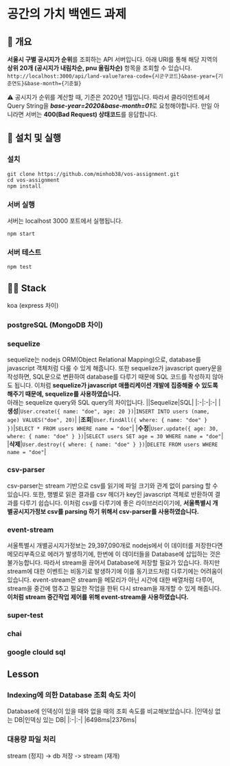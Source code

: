 # 공간의 가치 백엔드 과제
## 🔎 개요
**서울시 구별 공시지가 순위**를 조회하는 API 서버입니다. 아래 URI를 통해 해당 지역의 **상위 20개 (공시지가 내림차순, pnu 올림차순)** 항목을 조회할 수 있습니다.  
`http://localhost:3000/api/land-value?area-code={시군구코드}&base-year={기준연도}&base-month={기준월}`

⚠️ 공시지가 순위를 계산할 때, 기준은 2020년 1월입니다. 따라서 클라이언트에서 Query String을 ***base-year=2020&base-month=01***로 요청해야합니다. 만일 아니라면 서버는 **400(Bad Request) 상태코드**를 응답합니다.

## 📝 설치 및 실행
### 설치
```
git clone https://github.com/minhob38/vos-assignment.git
cd vos-assignment
npm install
```

### 서버 실행
서버는 localhost 3000 포트에서 실행됩니다.
```
npm start
```

### 서버 테스트
```
npm test
```

## 👷🏻 Stack
koa (express 차이)  
### postgreSQL (MongoDB 차이)
### sequelize
sequelize는 nodejs ORM(Object Relational Mapping)으로, database를 javascript 객체처럼 다룰 수 있게 해줍니다. 또한 sequelize가 javascript query문을 작성하면, SQL문으로 변환하여 database를 다루기 때문에 SQL 코드를 작성하지 않아도 됩니다. 이처럼 **sequelize가 javascript 애플리케이션 개발에 집중해줄 수 있도록 해주기 때문에, sequelize를 사용하였습니다.**  
아래는 sequelize query와 SQL query의 차이입니다.
||Sequelize|SQL|
|:-|:-|:-|
|**생성**|`User.create({ name: "doe", age: 20 })`|`INSERT INTO users (name, age) VALUES("doe", 20)`|
|**조회**|`User.findAll({ where: { name: "doe" } })`|`SELECT * FROM users WHERE name = "doe"`|
|**수정**|`User.update({ age: 30, where: { name: "doe" } })`|`SELECT users SET age = 30 WHERE name = "doe"`|
|**삭제**|`User.destroy({ where: { name: "doe" } })`|`DELETE FROM users WHERE name = "doe"`|

### csv-parser
csv-parser는 stream 기반으로 csv를 읽기에 파일 크기와 관계 없이 parsing 할 수 있습니다. 또한, 행별로 읽은 결과를 csv 헤더가 key인 javascript 객체로 반환하여 결과를 다루기 쉽습니다. 이처럼 csv를 다루기에 좋은 라이브러리이기에, **서울특별시 개별공시지가정보 csv를 parsing 하기 위해서 csv-parser를 사용하였습니다.**

### event-stream
서울특별시 개별공시지가정보는 29,397,090개로 nodejs에서 이 데이터를 저장한다면 메모리부족으로 에러가 발생하기에, 한번에 이 데이터들을 Database에 삽입하는 것은 불가능합니다. 따라서 stream을 끊어서 Database에 저장할 필요가 있습니다. 하지만 stream에 대한 이벤트는 비동기로 발생하기에 이를 동기코드처럼 다루기에는 어려움이 있습니다. event-stream은 stream을 메모리가 아닌 시간에 대한 배열처럼 다루어, stream을 중간에 멈추고 필요한 작업을 한뒤 다시 stream을 재개할 수 있게 해줍니다. **이처럼 stream 중간작업 제어를 위해 event-stream을 사용하였습니다.**

### super-test
### chai
### google clould sql

## Lesson
### Indexing에 의한 Database 조회 속도 차이
Database에 인덱싱이 있을 때와 없을 때의 조회 속도를 비교해보았습니다.
|인덱싱 없는 DB|인덱싱 있는 DB|
|:-|:-|
|6498ms|2376ms|

### 대용량 파일 처리
stream (정지) -> db 저장 -> stream (재개)